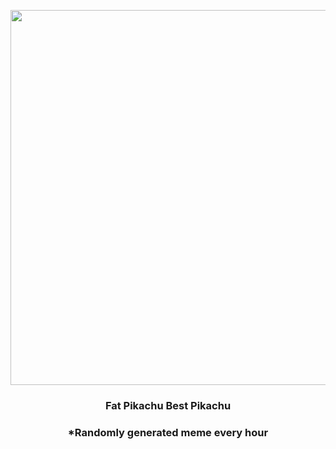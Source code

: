 <p align="center">
        <img src="https://imgur.com/5YKlloK.jpg" width="600" height="600">
        </p>
        <h3 align="center">Fat Pikachu Best Pikachu</h3>
        <h3 align="center">*Randomly generated meme every hour</h3>
    